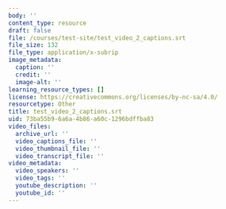 ```yaml
---
body: ''
content_type: resource
draft: false
file: /courses/test-site/test_video_2_captions.srt
file_size: 132
file_type: application/x-subrip
image_metadata:
  caption: ''
  credit: ''
  image-alt: ''
learning_resource_types: []
license: https://creativecommons.org/licenses/by-nc-sa/4.0/
resourcetype: Other
title: test_video_2_captions.srt
uid: 73ba55b9-6a6a-4b86-a60c-1296bdffba83
video_files:
  archive_url: ''
  video_captions_file: ''
  video_thumbnail_file: ''
  video_transcript_file: ''
video_metadata:
  video_speakers: ''
  video_tags: ''
  youtube_description: ''
  youtube_id: ''
---
```

